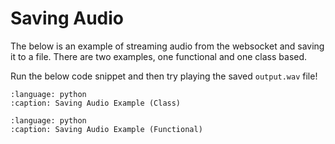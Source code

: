 # Saving Audio
The below is an example of streaming audio from the websocket and saving it to a file.
There are two examples, one functional and one class based.

Run the below code snippet and then try playing the saved `output.wav` file!

```{literalinclude} ../../../../snippets/class/save_audio.py
:language: python
:caption: Saving Audio Example (Class)
```

```{literalinclude} ../../../../snippets/functional/save_audio.py
:language: python
:caption: Saving Audio Example (Functional)
```
